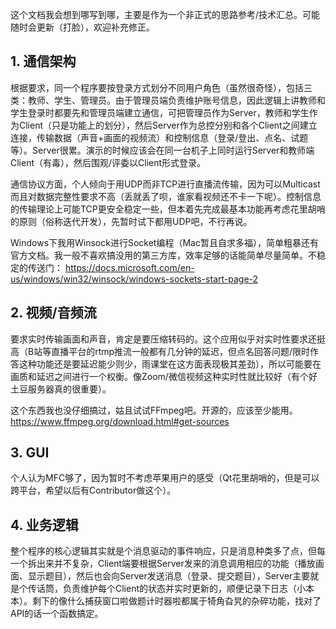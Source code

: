 这个文档我会想到哪写到哪，主要是作为一个非正式的思路参考/技术汇总。可能随时会更新（打脸），欢迎补充修正。

## 1. 通信架构
根据要求，同一个程序要按登录方式划分不同用户角色（虽然很奇怪），包括三类：教师、学生、管理员。由于管理员端负责维护账号信息，因此逻辑上讲教师和学生登录时都要先和管理员端建立通信，可把管理员作为Server，教师和学生作为Client（只是功能上的划分），然后Server作为总控分别和各个Client之间建立连接，传输数据（声音+画面的视频流）和控制信息（登录/登出、点名、试题等）。Server很累。演示的时候应该会在同一台机子上同时运行Server和教师端Client（有毒），然后围观/评委以Client形式登录。

通信协议方面，个人倾向于用UDP而非TCP进行直播流传输，因为可以Multicast而且对数据完整性要求不高（丢就丢了呗，谁家看视频还不卡一下呢）。控制信息的传输理论上可能TCP更安全稳定一些，但本着先完成最基本功能再考虑花里胡哨的原则（俗称迭代开发），先暂时试下都用UDP吧，不行再说。

Windows下我用Winsock进行Socket编程（Mac暂且自求多福），简单粗暴还有官方文档。我一般不喜欢搞没用的第三方库，效率足够的话能简单尽量简单。不稳定的传送门：
https://docs.microsoft.com/en-us/windows/win32/winsock/windows-sockets-start-page-2


## 2. 视频/音频流
要求实时传输画面和声音，肯定是要压缩转码的。这个应用似乎对实时性要求还挺高（B站等直播平台的rtmp推流一般都有几分钟的延迟，但点名回答问题/限时作答这种功能还是要延迟能少则少，雨课堂在这方面表现极其差劲），所以可能要在画质和延迟之间进行一个权衡。像Zoom/微信视频这种实时性就比较好（有个好土豆服务器真的很重要）。

这个东西我也没仔细搞过，姑且试试FFmpeg吧。开源的，应该至少能用。
https://www.ffmpeg.org/download.html#get-sources


## 3. GUI
个人认为MFC够了，因为暂时不考虑苹果用户的感受（Qt花里胡哨的，但是可以跨平台，希望以后有Contributor做这个）。


## 4. 业务逻辑
整个程序的核心逻辑其实就是个消息驱动的事件响应，只是消息种类多了点，但每一个拆出来并不复杂，Client端要根据Server发来的消息调用相应的功能（播放画面、显示题目），然后也会向Server发送消息（登录、提交题目），Server主要就是个传话筒，负责维护每个Client的状态并实时更新的，顺便记录下日志（小本本）。剩下的像什么捕获窗口啦做题计时器啦都属于犄角旮旯的杂碎功能，找对了API的话一个函数搞定。